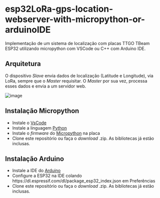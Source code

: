 <h1>esp32LoRa-gps-location-webserver-with-micropython-or-arduinoIDE</h1>

Implementação de um sistema de localização com placas TTGO TBeam ESP32 utilizando micropython com VSCode ou C++ com Arduino IDE.

<h2>Arquitetura</h2>

O dispositivo <em>Slave</em> envia dados de localização (Latitude e Longitude), via LoRa, sempre que o <em>Master</em> requisitar. O <em>Master</em> por sua vez, processa esses dados e envia a um servidor web. 

![image](https://user-images.githubusercontent.com/54367680/114217804-06bd7100-993f-11eb-9bdd-6a4fb394b9b1.png)

<h2>Instalação Micropython</h2>

<ul>
  <li>Instale o <a href="https://code.visualstudio.com/">VsCode</a></li>
  <li>Instale a linguagem <a href="https://www.python.org/downloads/">Python</a></li>
  <li>Instale o <em>firmware</em> do <a href="https://www.python.org/downloads/">Micropython</a> na placa</li>
  <li>Clone este repositório ou faça o <em>download</em> .zip. As bibliotecas já estão inclusas.</li>
</ul>

<h2>Instalação Arduino</h2>
<ul>
  <li>Instale a IDE do <a href="https://www.arduino.cc/en/software/">Arduino</a></li>
  <li>Configure a ESP32 na IDE colando https://dl.espressif.com/dl/package_esp32_index.json em Preferências</li>
  <li>Clone este repositório ou faça o <em>download</em> .zip. As bibliotecas já estão inclusas.</li>
<ul>
